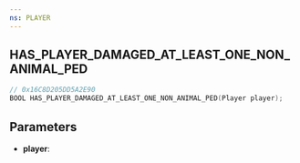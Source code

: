 ```yaml
---
ns: PLAYER
---
```

## HAS_PLAYER_DAMAGED_AT_LEAST_ONE_NON_ANIMAL_PED

```c
// 0x16C8D205DD5A2E90
BOOL HAS_PLAYER_DAMAGED_AT_LEAST_ONE_NON_ANIMAL_PED(Player player);
```

## Parameters
* **player**:
